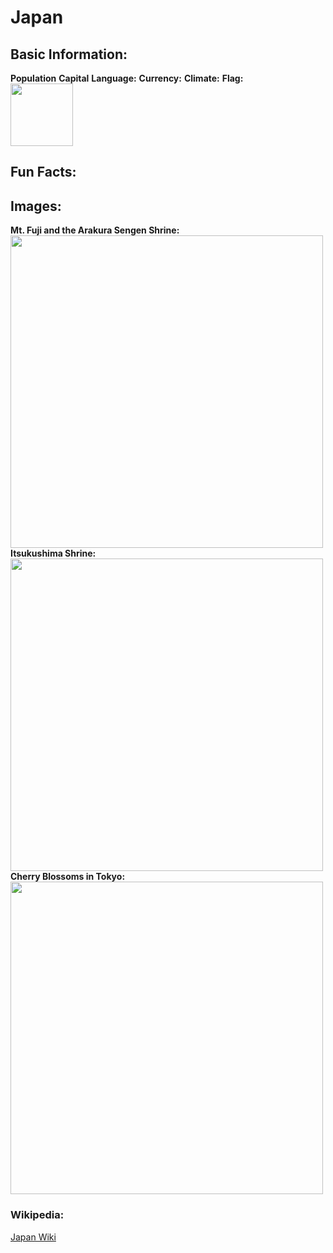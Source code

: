 # Japan
## Basic Information:

**Population**
**Capital**
**Language:** 
**Currency:**
**Climate:**
**Flag:**\
<img src= "https://upload.wikimedia.org/wikipedia/en/thumb/9/9e/Flag_of_Japan.svg/250px-Flag_of_Japan.svg.png" Width = "100">
## Fun Facts:

## Images:

**Mt. Fuji and the Arakura Sengen Shrine:**
<img src= "https://www.state.gov/wp-content/uploads/2019/04/Japan-2107x1406.jpg" Width= "500">
**Itsukushima Shrine:**
<img src="https://gaijinpot.scdn3.secure.raxcdn.com/app/uploads/sites/6/2016/01/Miyajima-Floating-shrine.jpg" Width= "500">
**Cherry Blossoms in Tokyo:**
<img src="https://i.pinimg.com/736x/5a/e2/11/5ae21131837fac13d8b379df960535be.jpg" Width = "500">
### Wikipedia:
[Japan Wiki](https://en.wikipedia.org/wiki/Japan)
